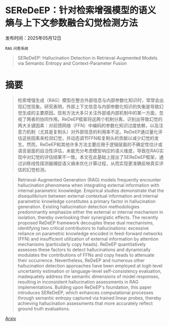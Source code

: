 # SEReDeEP：针对检索增强模型的语义熵与上下文参数融合幻觉检测方法

发布时间：2025年05月12日

`RAG` `问答系统`

> SEReDeEP: Hallucination Detection in Retrieval-Augmented Models via Semantic Entropy and Context-Parameter Fusion

# 摘要

> 检索增强生成（RAG）模型在整合外部信息与内部参数化知识时，常常会出现幻觉现象。研究表明，外部上下文信息与内部参数化知识的失衡是导致幻觉生成的主要原因。现有方法大多只关注外部或内部机制中的某一方面，忽视了两者的协同作用。ReDeEP框架将这两个机制分离，识别出导致幻觉的两大关键因素：对前馈网络（FFN）中编码的参数化知识过度依赖，以及注意力机制（尤其是复制头）对外部信息的利用率不足。ReDeEP通过量化评估这些因素来检测幻觉，并动态调节FFN和复制头的贡献以减少幻觉的发生。然而，ReDeEP和其他许多方法主要应用于逻辑层面的不确定性估计或语言层面的自洽性评估，未能充分考虑模型响应的语义维度，导致在RAG实现中对幻觉的评估结果不一致。本文在此基础上提出了SEReDeEP框架，通过训练线性探测器捕捉语义熵来优化计算过程，从而实现更准确反映真实评估的幻觉检测。

> Retrieval-Augmented Generation (RAG) models frequently encounter hallucination phenomena when integrating external information with internal parametric knowledge. Empirical studies demonstrate that the disequilibrium between external contextual information and internal parametric knowledge constitutes a primary factor in hallucination generation. Existing hallucination detection methodologies predominantly emphasize either the external or internal mechanism in isolation, thereby overlooking their synergistic effects. The recently proposed ReDeEP framework decouples these dual mechanisms, identifying two critical contributors to hallucinations: excessive reliance on parametric knowledge encoded in feed-forward networks (FFN) and insufficient utilization of external information by attention mechanisms (particularly copy heads). ReDeEP quantitatively assesses these factors to detect hallucinations and dynamically modulates the contributions of FFNs and copy heads to attenuate their occurrence. Nevertheless, ReDeEP and numerous other hallucination detection approaches have been employed at logit-level uncertainty estimation or language-level self-consistency evaluation, inadequately address the semantic dimensions of model responses, resulting in inconsistent hallucination assessments in RAG implementations. Building upon ReDeEP's foundation, this paper introduces SEReDeEP, which enhances computational processes through semantic entropy captured via trained linear probes, thereby achieving hallucination assessments that more accurately reflect ground truth evaluations.

[Arxiv](https://arxiv.org/abs/2505.07528)